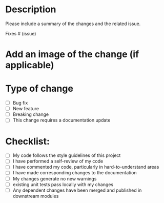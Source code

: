 # Description

Please include a summary of the changes and the related issue.

Fixes # (issue)

# Add an image of the change (if applicable)



# Type of change

- [ ] Bug fix 
- [ ] New feature 
- [ ] Breaking change 
- [ ] This change requires a documentation update

# Checklist:

- [ ] My code follows the style guidelines of this project
- [ ] I have performed a self-review of my code
- [ ] I have commented my code, particularly in hard-to-understand areas
- [ ] I have made corresponding changes to the documentation
- [ ] My changes generate no new warnings
- [ ] existing unit tests pass locally with my changes
- [ ] Any dependent changes have been merged and published in downstream modules
